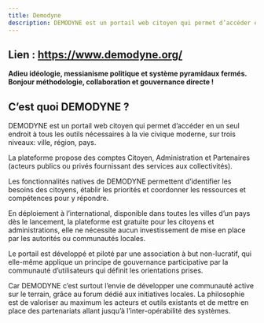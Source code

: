 ```yaml
---
title: Demodyne
description: DEMODYNE est un portail web citoyen qui permet d’accéder en un seul endroit à tous les outils nécessaires à la vie civique moderne, sur trois niveaux: ville, région, pays
---
```


## Lien : https://www.demodyne.org/

**Adieu idéologie, messianisme politique et système pyramidaux fermés.
Bonjour méthodologie, collaboration et gouvernance directe !**

## C’est quoi DEMODYNE ?

DEMODYNE est un portail web citoyen qui permet d’accéder en un seul endroit à tous les outils nécessaires à la vie civique moderne, sur trois niveaux: ville, région, pays.

La plateforme propose des comptes Citoyen, Administration et Partenaires (acteurs publics ou privés fournissant des services aux collectivités).

Les fonctionnalités natives de DEMODYNE permettent d’identifier les besoins des citoyens, établir les priorités et coordonner les ressources et compétences pour y répondre.

En déploiement à l’international, disponible dans toutes les villes d’un pays dès le lancement, la plateforme est gratuite pour les citoyens et administrations, elle ne nécessite aucun investissement de mise en place par les autorités ou communautés locales.

Le portail est développé et piloté par une association à but non-lucratif, qui elle-même applique un principe de gouvernance participative par la communauté d’utilisateurs qui définit les orientations prises.

Car DEMODYNE c’est surtout l’envie de développer une communauté active sur le terrain, grâce au forum dédié aux initiatives locales. La philosophie est de valoriser au maximum les acteurs et outils existants et de mettre en place des partenariats allant jusqu’à l’inter-opérabilité des systèmes.
